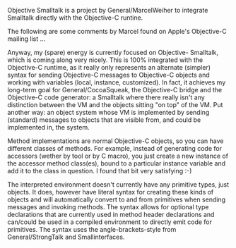 

Objective Smalltalk is a project by General/MarcelWeiher to integrate Smalltalk directly with the Objective-C runtine.

The following are some comments by Marcel found on Apple's Objective-C mailing list ...

Anyway, my (spare) energy is currently focused on Objective- Smalltalk, which is coming along very nicely. This is 100% integrated with the Objective-C runtime, as it really only represents an alternate (simpler) syntax for sending Objective-C messages to Objective-C objects and working with variables (local, instance, customized). In fact, it achieves my long-term goal for General/CocoaSqueak, the Objective-C bridge and the Objective-C code generator: a Smalltalk where there really isn't any distinction between the VM and the objects sitting "on top" of the VM. Put another way: an object system whose VM is implemented by sending (standard) messages to objects that are visible from, and could be implemented in, the system.

Method implementations are normal Objective-C objects, so you can have different classes of methods. For example, instead of generating code for accessors (wether by tool or by C macro), you just create a new instance of the accessor method class(es), bound to a particular instance variable and add it to the class in question. I found that bit very satisfying :-)

The interpreted environment doesn't currently have any primitive types, just objects. It does, however have literal syntax for creating these kinds of objects and will automatically convert to and from primitives when sending messages and invoking methods. The syntax allows for optional type declarations that are currently used in method header declarations and can/could be used in a compiled environment to directly emit code for primitives. The syntax uses the angle-brackets-style from General/StrongTalk and Smallinterfaces.